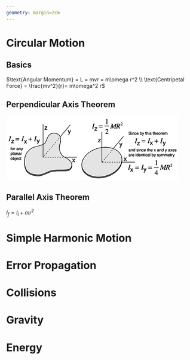 ```yaml
---
geometry: margin=2cm
---
```


# Circular Motion

## Basics

$\text{Angular Momentum} = L = mvr = m\omega r^2 \\
\text{Centripetal Force} = \frac{mv^2}{r}= m\omega^2 r$ 

## Perpendicular Axis Theorem

![](images/perp_axis.jpg)

## Parallel Axis Theorem
$I_f = I_i+mr^2$<br>

# Simple Harmonic Motion

# Error Propagation

# Collisions

# Gravity

# Energy